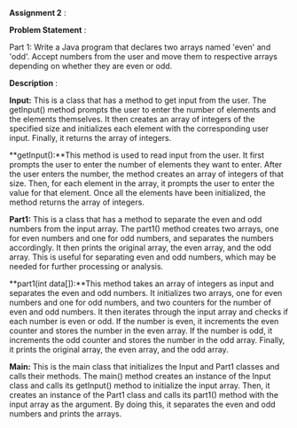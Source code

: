 **Assignment 2** :

**Problem Statement** :

Part 1: Write a Java program that declares two arrays named 'even' and 'odd'.
 Accept numbers from the user and move them to respective arrays depending
 on whether they are even or odd.

**Description** :

**Input:** This is a class that has a method to get input from the user. The getInput() method prompts the user to enter the number of elements and the elements themselves. It then creates an array of integers of the specified size and initializes each element with the corresponding user input. Finally, it returns the array of integers.

**getInput():**This method is used to read input from the user. It first prompts the user to enter the number of elements they want to enter. After the user enters the number, the method creates an array of integers of that size. Then, for each element in the array, it prompts the user to enter the value for that element. Once all the elements have been initialized, the method returns the array of integers.

**Part1:** This is a class that has a method to separate the even and odd numbers from the input array. The part1() method creates two arrays, one for even numbers and one for odd numbers, and separates the numbers accordingly. It then prints the original array, the even array, and the odd array. This is useful for separating even and odd numbers, which may be needed for further processing or analysis.

**part1(int data[]):**This method takes an array of integers as input and separates the even and odd numbers. It initializes two arrays, one for even numbers and one for odd numbers, and two counters for the number of even and odd numbers. It then iterates through the input array and checks if each number is even or odd. If the number is even, it increments the even counter and stores the number in the even array. If the number is odd, it increments the odd counter and stores the number in the odd array. Finally, it prints the original array, the even array, and the odd array.

**Main:** This is the main class that initializes the Input and Part1 classes and calls their methods. The main() method creates an instance of the Input class and calls its getInput() method to initialize the input array. Then, it creates an instance of the Part1 class and calls its part1() method with the input array as the argument. By doing this, it separates the even and odd numbers and prints the arrays.
